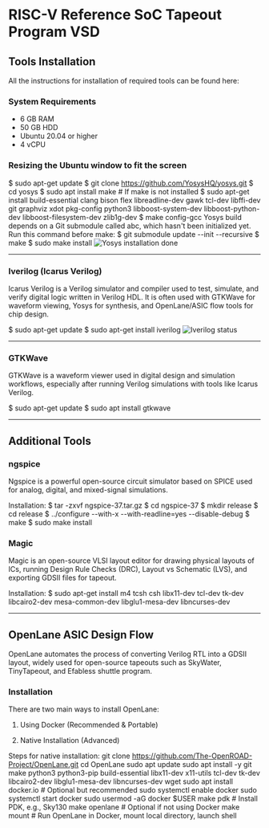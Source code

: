 # RISC-V Reference SoC Tapeout Program VSD

## Tools Installation

All the instructions for installation of required tools can be found here:

### System Requirements
- 6 GB RAM
- 50 GB HDD
- Ubuntu 20.04 or higher
- 4 vCPU

### Resizing the Ubuntu window to fit the screen

$ sudo apt-get update
$ git clone https://github.com/YosysHQ/yosys.git
$ cd yosys
$ sudo apt install make # If make is not installed
$ sudo apt-get install build-essential clang bison flex libreadline-dev gawk tcl-dev libffi-dev git graphviz xdot pkg-config python3 libboost-system-dev libboost-python-dev libboost-filesystem-dev zlib1g-dev
$ make config-gcc
Yosys build depends on a Git submodule called abc, which hasn't been initialized yet. Run this command before make:
$ git submodule update --init --recursive
$ make
$ sudo make install
![Yosys installation done](Week0/Task0/Images/yosys_installation_done.jpeg)

---

### Iverilog (Icarus Verilog)
Icarus Verilog is a Verilog simulator and compiler used to test, simulate, and verify digital logic written in Verilog HDL. It is often used with GTKWave for waveform viewing, Yosys for synthesis, and OpenLane/ASIC flow tools for chip design.

$ sudo apt-get update
$ sudo apt-get install iverilog
![Iverilog status](Week0/Task0/Images/iverilog_status.png)

---

### GTKWave
GTKWave is a waveform viewer used in digital design and simulation workflows, especially after running Verilog simulations with tools like Icarus Verilog.

$ sudo apt-get update
$ sudo apt install gtkwave

---

## Additional Tools

### ngspice
Ngspice is a powerful open-source circuit simulator based on SPICE used for analog, digital, and mixed-signal simulations.

Installation:
$ tar -zxvf ngspice-37.tar.gz
$ cd ngspice-37
$ mkdir release
$ cd release
$ ../configure --with-x --with-readline=yes --disable-debug
$ make
$ sudo make install

### Magic
Magic is an open-source VLSI layout editor for drawing physical layouts of ICs, running Design Rule Checks (DRC), Layout vs Schematic (LVS), and exporting GDSII files for tapeout.

Installation:
$ sudo apt-get install m4 tcsh csh libx11-dev tcl-dev tk-dev libcairo2-dev mesa-common-dev libglu1-mesa-dev libncurses-dev

---

## OpenLane ASIC Design Flow

OpenLane automates the process of converting Verilog RTL into a GDSII layout, widely used for open-source tapeouts such as SkyWater, TinyTapeout, and Efabless shuttle program.

### Installation

There are two main ways to install OpenLane:

1. Using Docker (Recommended & Portable)

2. Native Installation (Advanced)

Steps for native installation:
git clone https://github.com/The-OpenROAD-Project/OpenLane.git
cd OpenLane
sudo apt update
sudo apt install -y git make python3 python3-pip build-essential libx11-dev x11-utils tcl-dev tk-dev libcairo2-dev libglu1-mesa-dev libncurses-dev wget
sudo apt install docker.io # Optional but recommended
sudo systemctl enable docker
sudo systemctl start docker
sudo usermod -aG docker $USER
make pdk # Install PDK, e.g., Sky130
make openlane # Optional if not using Docker
make mount # Run OpenLane in Docker, mount local directory, launch shell
